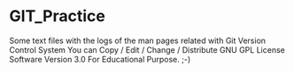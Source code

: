 # GIT_Practice
Some text files with the logs of the man pages related with Git Version Control System You can Copy / Edit / Change / Distribute GNU GPL License Software Version 3.0 For Educational Purpose. ;-)
